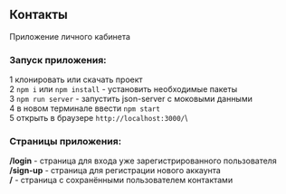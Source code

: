 
## Контакты

Приложение личного кабинета

### Запуск приложения:

1 клонировать или скачать проект\
2 `npm i` или `npm install` - установить необходимые пакеты\
3 `npm run server` - запустить json-server с моковыми данными\
4 в новом терминале ввести `npm start`\
5 открыть в браузере `http://localhost:3000/`\

### Страницы приложения:

**/login** - страница для входа уже зарегистрированного пользователя\
**/sign-up** - страница для регистрации нового аккаунта\
**/** - страница с сохранёнными пользователем контактами
